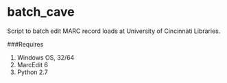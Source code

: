 batch\_cave
===========

Script to batch edit MARC record loads at University of Cincinnati Libraries. 

###Requires
1. Windows OS, 32/64
1. MarcEdit 6
1. Python 2.7
